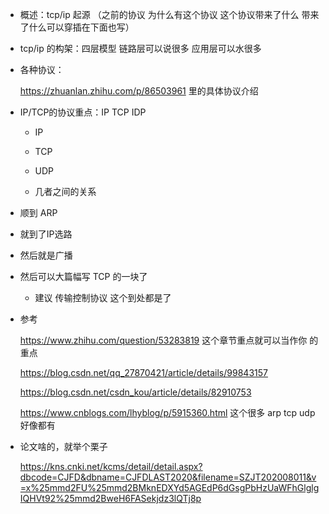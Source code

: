 - 概述：tcp/ip 起源 （之前的协议 为什么有这个协议 这个协议带来了什么 带来了什么可以穿插在下面也写）

- tcp/ip 的构架：四层模型 链路层可以说很多 应用层可以水很多

- 各种协议：

  https://zhuanlan.zhihu.com/p/86503961 里的具体协议介绍

- IP/TCP的协议重点：IP TCP IDP

  - IP

  - TCP

  - UDP
  - 几者之间的关系

- 顺到 ARP

- 就到了IP选路

- 然后就是广播

- 然后可以大篇幅写 TCP 的一块了

  - 建议 传输控制协议 这个到处都是了 



- 参考

  https://www.zhihu.com/question/53283819 这个章节重点就可以当作你 的 重点

  https://blog.csdn.net/qq_27870421/article/details/99843157

  https://blog.csdn.net/csdn_kou/article/details/82910753

  https://www.cnblogs.com/lhyblog/p/5915360.html 这个很多 arp tcp udp 好像都有



- 论文啥的，就举个栗子

  https://kns.cnki.net/kcms/detail/detail.aspx?dbcode=CJFD&dbname=CJFDLAST2020&filename=SZJT202008011&v=x%25mmd2FU%25mmd2BMknEDXYd5AGEdP6dGsgPbHzUaWFhGlglgIQHVt92%25mmd2BweH6FASekjdz3lQTj8p

  